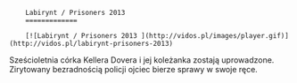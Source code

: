 
        Labirynt / Prisoners 2013 
        =============
        
        [![Labirynt / Prisoners 2013 ](http://vidos.pl/images/player.gif)](http://vidos.pl/labirynt-prisoners-2013)
        
        
 Sześcioletnia córka Kellera Dovera i jej koleżanka zostają uprowadzone. Zirytowany bezradnością policji ojciec bierze sprawy w swoje ręce.
    